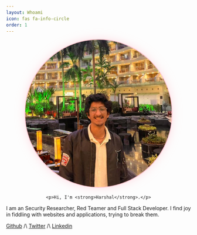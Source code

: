 ```yaml
---
layout: Whoami
icon: fas fa-info-circle
order: 1
---
```


<div style="text-align: center;">
    <img src="../assets/display.png" style="border-radius: 50%; border: 2px solid #FFC0CB; box-shadow: 0 0 25px 0 rgba(255, 192, 203, 0.5); width: 400px; height: 400px;" alt="placeholder_img">

    <p>Hi, I'm <strong>Harshal</strong>.</p>
</div>

I am an Security Researcher, Red Teamer and Full Stack Developer. I find joy in fiddling with websites and applications, trying to break them.

[Github](https://github.com/harshaldulera) /\ [Twitter](https://twitter.com/BeatsHarshal) /\ [Linkedin](https://linkedin.com/in/harshal-dulera)